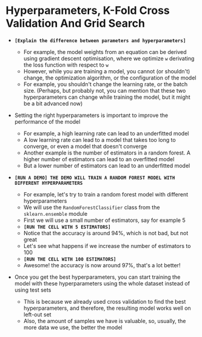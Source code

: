 # Hyperparameters, K-Fold Cross Validation And Grid Search

- __`[Explain the difference between parameters and hyperparameters]`__

    - For example, the model weights from an equation can be derived using gradient descent optimisation, where we optimize `w` derivating the loss function with respect to `w`
    - However, while you are training a model, you cannot (or shouldn't) change, the optimization algorithm, or the configuration of the model
    - For example, you shouldn't change the learning rate, or the batch size. (Perhaps, but probably not, you can mention that these two hyperparameters can change while training the model, but it might be a bit advanced now)

- Setting the right hyperparameters is important to improve the performance of the model
    - For example, a high learning rate can lead to an underfitted model
    - A low learning rate can lead to a model that takes too long to converge, or even a model that doesn't converge
    - Another example is the number of estimators in a random forest. A higher number of estimators can lead to an overfitted model
    - But a lower number of estimators can lead to an underfitted model

- __`[RUN A DEMO] THE DEMO WILL TRAIN A RANDOM FOREST MODEL WITH DIFFERENT HYPERPARAMETERS`__
    - For example, let's try to train a random forest model with different hyperparameters
    - We will use the `RandomForestClassifier` class from the `sklearn.ensemble` module
    - First we will use a small number of estimators, say for example 5
    - __`[RUN THE CELL WITH 5 ESTIMATORS]`__
    - Notice that the accuracy is around 94%, which is not bad, but not great
    - Let's see what happens if we increase the number of estimators to 100
    - __`[RUN THE CELL WITH 100 ESTIMATORS]`__
    - Awesome! the accuracy is now around 97%, that's a lot better!




- Once you get the best hyperparameters, you can start training the model with these hyperparameters using the whole dataset instead of using test sets
    - This is because we already used cross validation to find the best hyperparameters, and therefore, the resulting model works well on left-out set
    - Also, the amount of samples we have is valuable, so, usually, the more data we use, the better the model
